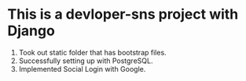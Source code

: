 # This is a devloper-sns project with Django

1. Took out static folder that has bootstrap files.
2. Successfully setting up with PostgreSQL.
3. Implemented Social Login with Google.